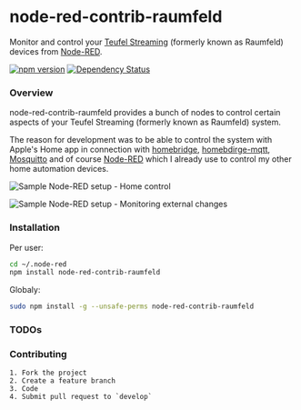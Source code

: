 node-red-contrib-raumfeld
===============================
Monitor and control your [Teufel Streaming](https://www.teufel.de/) (formerly known as Raumfeld) devices from [Node-RED](https://nodered.org).

[![npm version](https://badge.fury.io/js/node-red-contrib-raumfeld.svg)](http://badge.fury.io/js/node-red-contrib-raumfeld) [![Dependency Status](https://david-dm.org/alex9779/node-red-contrib-raumfeld.svg)](https://david-dm.org/alex9779/noder-red-contrib-raumfeld)

### Overview
node-red-contrib-raumfeld provides a bunch of nodes to control certain aspects of your Teufel Streaming (formerly known as Raumfeld) system.

The reason for development was to be able to control the system with Apple's Home app in connection with [homebridge](https://github.com/nfarina/homebridge), [homebdirge-mqtt](https://github.com/cflurin/homebridge-mqtt), [Mosquitto](https://mosquitto.org/) and of course [Node-RED](https://nodered.org/) which I already use to control my other home automation devices.

![Sample Node-RED setup - Home control](https://github.com/alex9779/node-red-contrib-raumfeld/raw/master/saple/sample1-1.png)

![Sample Node-RED setup - Monitoring external changes](https://github.com/alex9779/node-red-contrib-raumfeld/raw/master/saple/sample1-2.png)

### Installation
Per user:
```bash
cd ~/.node-red
npm install node-red-contrib-raumfeld
```

Globaly:
```bash
sudo npm install -g --unsafe-perms node-red-contrib-raumfeld
```

### TODOs ###

### Contributing ###

    1. Fork the project
    2. Create a feature branch
    3. Code
    4. Submit pull request to `develop`